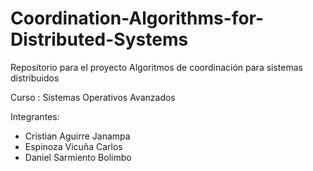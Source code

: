 # Coordination-Algorithms-for-Distributed-Systems
Repositorio para el proyecto Algoritmos de coordinación para sistemas distribuidos

Curso : Sistemas Operativos Avanzados

Integrantes:
- Cristian Aguirre Janampa
- Espinoza Vicuña Carlos
- Daniel Sarmiento Bolimbo
